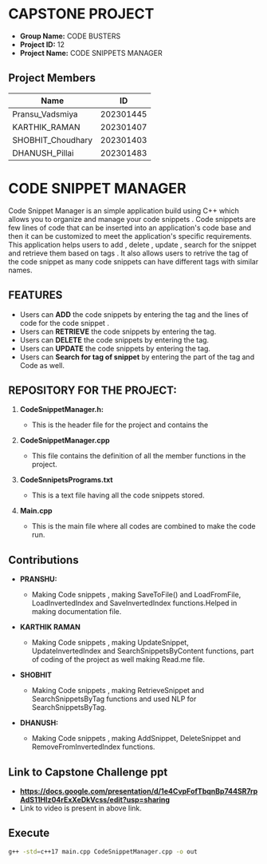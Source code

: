 # CAPSTONE PROJECT
- **Group Name:** CODE BUSTERS
- **Project ID:** 12
- **Project Name:** CODE SNIPPETS MANAGER 

## Project Members

| Name                             | ID         |
|----------------------------------|------------|
| Pransu_Vadsmiya                  | 202301445  |
| KARTHIK_RAMAN                    | 202301407  |
| SHOBHIT_Choudhary                | 202301403  |
| DHANUSH_Pillai                   | 202301483  |

# CODE SNIPPET MANAGER
Code Snippet Manager is an simple application build using C++ which allows you to organize and manage your code snippets . Code snippets are few lines of code that can be inserted into an application's code base and then it can be customized to meet the application's specific requirements.
This application helps users to add , delete , update , search for the snippet and retrieve them based on tags . It also allows users to retrive the tag of the code snippet as many code snippets can have different tags with similar names.

## FEATURES
- Users can **ADD** the code snippets by entering the tag and the lines of code for the code snippet .
- Users can **RETRIEVE** the code snippets by entering the tag.
- Users can **DELETE** the code snippets by entering the tag.
- Users can **UPDATE** the code snippets by entering the tag.
- Users can **Search for tag of snippet** by entering the part of the tag and Code as well.
 
## REPOSITORY FOR THE PROJECT:

1. **CodeSnippetManager.h:** 
   - This is the header file for the project and contains the 

2. **CodeSnippetManager.cpp** 
   - This file contains the definition of all the member functions in the project.

3. **CodeSnnipetsPrograms.txt** 
   - This is a text file having all the code snippets stored.

4. **Main.cpp** 
   - This is the main file where all codes are combined to make the code run.

## Contributions

- **PRANSHU:** 
   - Making Code snippets , making SaveToFile() and  LoadFromFile, LoadInvertedIndex and SaveInvertedIndex functions.Helped in making documentation file.

- **KARTHIK RAMAN**
   - Making Code snippets , making UpdateSnippet, UpdateInvertedIndex and SearchSnippetsByContent functions, part of coding of the project as well making Read.me file.

- **SHOBHIT**
   - Making Code snippets , making RetrieveSnippet and SearchSnippetsByTag functions and used NLP for SearchSnippetsByTag.

- **DHANUSH:** 
   - Making Code snippets , making AddSnippet, DeleteSnippet and RemoveFromInvertedIndex functions.
 

## Link to Capstone Challenge ppt
- **https://docs.google.com/presentation/d/1e4CvpFofTbqnBp744SR7rpAdS11HIz04rExXeDkVcss/edit?usp=sharing**
- Link to video is present in above link.


## Execute
```bash
g++ -std=c++17 main.cpp CodeSnippetManager.cpp -o out
```